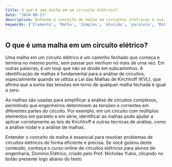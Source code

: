```yaml
---
title: O que é uma malha em um circuito elétrico?
date: "2024-08-21"
description: Entenda o conceito de malha em circuitos elétricos e sua importância na análise de circuitos.
keywords: ['Elemento', 'Malha', 'Simples', 'divisão', 'paralelo', 'Múltiplo', 'Potência']
---
```


## O que é uma malha em um circuito elétrico?

Uma malha em um circuito elétrico é um caminho fechado que começa e termina no mesmo ponto, sem passar por nenhum nó mais de uma vez. Em outras palavras, é um loop que não se divide em subcaminhos. A identificação de malhas é fundamental para a análise de circuitos, especialmente quando se utiliza a Lei das Malhas de Kirchhoff (KVL), que afirma que a soma das tensões em torno de qualquer malha fechada é igual a zero.

As malhas são usadas para simplificar a análise de circuitos complexos, permitindo que engenheiros determinem as tensões e correntes em diferentes partes do circuito. Por exemplo, em um circuito com múltiplos elementos em paralelo e em série, identificar as malhas pode ajudar a aplicar corretamente as leis de Kirchhoff e outras técnicas de análise, como a análise nodal e a análise de malhas.

Entender o conceito de malha é essencial para resolver problemas de circuitos elétricos de forma eficiente e precisa. Se você gostou deste conteúdo, conheça o curso online de circuitos elétricos para alunos de engenharia, Domínio Elétrico, criado pelo Prof. Nicholas Yukio, clicando no botão presente logo abaixo do texto.